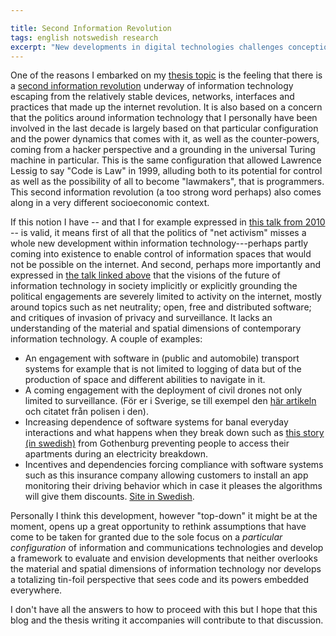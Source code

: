 ```yaml
--- 

title: Second Information Revolution
tags: english notswedish research
excerpt: "New developments in digital technologies challenges conceptions from the internet era"
---
```


One of the reasons I embarked on my [thesis topic](research.html) is the feeling that there is a [second information revolution](https://www.google.it/search?q=%27second+information+revolution%27) underway of information technology escaping from the relatively stable devices, networks, interfaces and practices that made up the internet revolution. It is also based on a concern that the politics around information technology that I personally have been involved in the last decade is largely based on that particular configuration and the power dynamics that comes with it, as well as the counter-powers, coming from a hacker perspective and a grounding in the universal Turing machine in particular. This is the same configuration that allowed Lawrence Lessig to say "Code is Law" in 1999, alluding both to its potential for control as well as the possibility of all to become "lawmakers", that is programmers. This second information revolution (a too strong word perhaps) also comes along in a very different socioeconomic context.

If this notion I have -- and that I for example expressed in [this talk from 2010](http://blog.dev/2010/03/31/fighting-the-3d-reptiles/) -- is valid, it means first of all that the politics of "net activism" misses a whole new development within information technology---perhaps partly coming into existence to enable control of information spaces that would not be possible on the internet. And second, perhaps more importantly and expressed in [the talk linked above](http://blog.dev/2010/03/31/fighting-the-3d-reptiles/) that the visions of the future of information technology in society implicitly or explicitly grounding the political engagements are severely limited to activity on the internet, mostly around topics such as net neutrality; open, free and distributed software; and critiques of invasion of privacy and surveillance. It lacks an understanding of the material and spatial dimensions of contemporary information technology. A couple of examples:

- An engagement with software in (public and automobile) transport systems for example that is not limited to logging of data but of the production of space and different abilities to navigate in it. 
- A coming engagement with the deployment of civil drones not only limited to surveillance. (För er i Sverige, se till exempel den [här artikeln](http://www.nyteknik.se/nyheter/fordon_motor/flygplan/article3493827.ece) och citatet från polisen i den). 
- Increasing dependence of software systems for banal everyday interactions and what happens when they break down such as [this story (in swedish)](http://www.gp.se/nyheter/goteborg/1.1637233-elavbrott-pa-hisingen) from Gothenburg preventing people to access their apartments during an electricity breakdown. 
- Incentives and dependencies forcing compliance with software systems such as this insurance company allowing customers to install an app monitoring their driving behavior which in case it pleases the algorithms will give them discounts. [Site in Swedish](http://www.if.se/web/se/privat/allianser/safedrive/pages/default.aspx).

Personally I think this development, however "top-down" it might be at the moment, opens up a great opportunity to rethink assumptions that have come to be taken for granted due to the sole focus on a *particular configuration* of information and communications technologies and develop a framework to evaluate and envision developments that neither overlooks the material and spatial dimensions of information technology nor develops a totalizing tin-foil perspective that sees code and its powers embedded everywhere.

I don't have all the answers to how to proceed with this but I hope that this blog and the thesis writing it accompanies will contribute to that discussion.